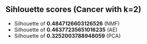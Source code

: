 ## Sihlouette scores (Cancer with k=2)

- Silhouette of **0.4847126603126526** (NMF)
- Silhouette of **0.46377235651016235** (AE)
- Silhouette of **0.3252003788948059** (PCA)


